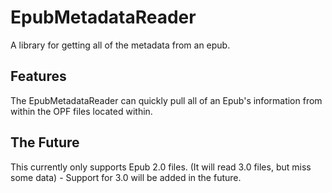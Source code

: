 # EpubMetadataReader
A library for getting all of the metadata from an epub.

## Features
The EpubMetadataReader can quickly pull all of an Epub's information from within the OPF files located within. 

## The Future
This currently only supports Epub 2.0 files. (It will read 3.0 files, but miss some data) - Support for 3.0 will be added in the future.

